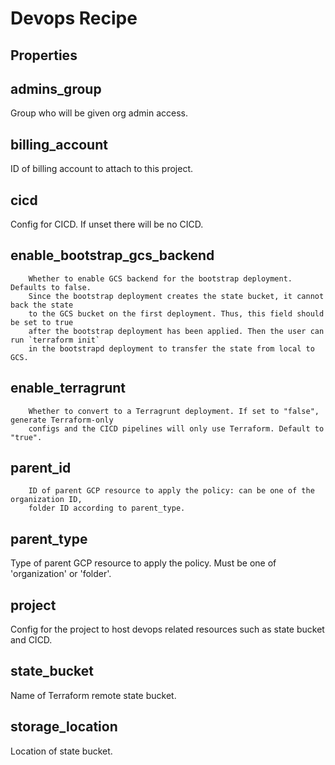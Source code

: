 
# Devops Recipe

## Properties

## admins_group

Group who will be given org admin access.


## billing_account

ID of billing account to attach to this project.


## cicd

Config for CICD. If unset there will be no CICD.


## enable_bootstrap_gcs_backend

        Whether to enable GCS backend for the bootstrap deployment. Defaults to false.
        Since the bootstrap deployment creates the state bucket, it cannot back the state
        to the GCS bucket on the first deployment. Thus, this field should be set to true
        after the bootstrap deployment has been applied. Then the user can run `terraform init`
        in the bootstrapd deployment to transfer the state from local to GCS.



## enable_terragrunt

        Whether to convert to a Terragrunt deployment. If set to "false", generate Terraform-only
        configs and the CICD pipelines will only use Terraform. Default to "true".



## parent_id

        ID of parent GCP resource to apply the policy: can be one of the organization ID,
        folder ID according to parent_type.



## parent_type

Type of parent GCP resource to apply the policy. Must be one of 'organization' or 'folder'.


## project

Config for the project to host devops related resources such as state bucket and CICD.


## state_bucket

Name of Terraform remote state bucket.


## storage_location

Location of state bucket.


